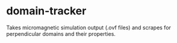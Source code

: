 # domain-tracker
Takes micromagnetic simulation output (.ovf files) and scrapes for perpendicular domains and their properties.
